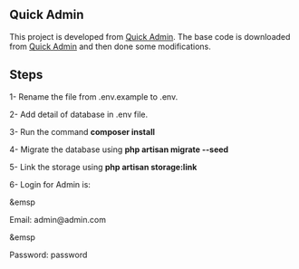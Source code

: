 ## Quick Admin
This project is developed from <a href="https://quickadminpanel.com/">Quick Admin</a>.
The base code is downloaded from <a href="https://quickadminpanel.com/">Quick Admin</a> and then done some modifications.



## Steps
<p>1- Rename the file from .env.example to .env.</p>
<p>2- Add detail of database in .env file.</p>
<p>3- Run the command <strong>composer install</strong></p>
<p>4- Migrate the database using <strong>php artisan migrate --seed</strong></p>
<p>5- Link the storage using <strong>php artisan storage:link</strong></p>
<p>6- Login for Admin is:</p>
&emsp<p>Email: admin@admin.com</p>
&emsp<p>Password: password</p>